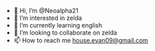 - 👋 Hi, I’m @Neoalpha21
- 👀 I’m interested in zelda
- 🌱 I’m currently learning english
- 💞️ I’m looking to collaborate on zelda
- 📫 How to reach me house.evan09@gmail.com

<!---
Neoalpha21/Neoalpha21 is a ✨ special ✨ repository because its `README.md` (this file) appears on your GitHub profile.
You can click the Preview link to take a look at your changes.
--->

